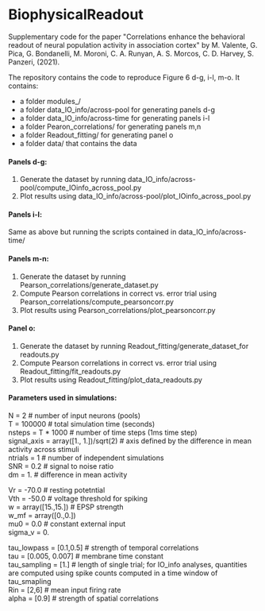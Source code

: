 # BiophysicalReadout
Supplementary code for the paper "Correlations enhance the behavioral readout of neural population activity in association cortex" by M. Valente, G. Pica, G. Bondanelli, M. Moroni, C. A. Runyan, A. S. Morcos, C. D. Harvey, S. Panzeri, (2021).


The repository contains the code to reproduce Figure 6 d-g, i-l, m-o. It contains:

- a folder modules_/
- a folder data_IO_info/across-pool for generating panels d-g
- a folder data_IO_info/across-time for generating panels i-l
- a folder Pearon_correlations/ for generating panels m,n
- a folder Readout_fitting/ for generating panel o
- a folder data/ that contains the data 

#### Panels d-g:
1. Generate the dataset by running data_IO_info/across-pool/compute_IOinfo_across_pool.py
2. Plot results using data_IO_info/across-pool/plot_IOinfo_across_pool.py

#### Panels i-l:
Same as above but running the scripts contained in data_IO_info/across-time/

#### Panels m-n:
1. Generate the dataset by running Pearson_correlations/generate_dataset.py
2. Compute Pearson correlations in correct vs. error trial using Pearson_correlations/compute_pearsoncorr.py
3. Plot results using Pearson_correlations/plot_pearsoncorr.py

#### Panel o:

1. Generate the dataset by running Readout_fitting/generate_dataset_for readouts.py
2. Compute Pearson correlations in correct vs. error trial using Readout_fitting/fit_readouts.py
3. Plot results using Readout_fitting/plot_data_readouts.py

#### Parameters used in simulations:

N       = 2 # number of input neurons (pools)\
T       = 100000 # total simulation time (seconds)\
nsteps  = T * 1000 # number of time steps (1ms time step)\
signal_axis = array([1., 1.])/sqrt(2) # axis defined by the difference in mean activity across stimuli\
ntrials = 1 # number of independent simulations\
SNR = 0.2 # signal to noise ratio \
dm = 1. # difference in mean activity

Vr = -70.0 # resting potetntial\
Vth = -50.0 # voltage threshold for spiking\
w = array([15.,15.]) # EPSP strength\
w_mf = array([0.,0.]) \
mu0 = 0.0 # constant external input\
sigma_v = 0.

tau_lowpass = [0.1,0.5] # strength of temporal correlations\
tau = [0.005, 0.007] # membrane time constant\
tau_sampling = [1.] # length of single trial; for IO_info analyses, quantities are computed using spike counts computed in a time window of tau_smapling\
Rin = [2,6] # mean input firing rate \
alpha = [0.9] # strength of spatial correlations



